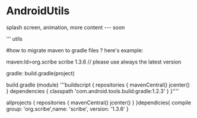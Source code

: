 # AndroidUtils
splash screen, animation, more content --- soon

'''
utils


#how to migrate maven to gradle files ? 
here's example:

maven:Id>org.scribe</groupId>
  <artifactId>scribe</artifactId>
  <version>1.3.6</version> // please use always the latest version
</dependency>

gradle:
build.gradle(project)

build.gradle (module)
'''buildscript {
    repositories {
        mavenCentral()
        jcenter()
    }
    dependencies {
        classpath 'com.android.tools.build:gradle:1.2.3'
   }
}''''

allprojects {
    repositories {
        mavenCentral()
        jcenter()
    }
}dependicies{
  compile group: 'org.scribe',name: 'scribe', version: '1.3.6'
}
